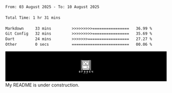 <!--START_SECTION:waka-->

```txt
From: 03 August 2025 - To: 10 August 2025

Total Time: 1 hr 31 mins

Markdown     33 mins         >>>>>>>>>================   36.99 %
Git Config   32 mins         >>>>>>>>>================   35.69 %
Dart         24 mins         >>>>>>>==================   27.27 %
Other        0 secs          =========================   00.06 %
```

<!--END_SECTION:waka-->

<img src="https://raw.githubusercontent.com/n3xta/image-hosting/main/img/202411032331174.png"/>
My README is under construction. 
